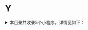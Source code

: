 # Y
<details>
<summary>
本目录共收录5个小程序，详情见如下：
</summary>

- [一点点](https://github.com/zirawell/R-Store/tree/main/Rule/QuanX/Adblock/Applet/Wechat/Y/%E4%B8%80%E7%82%B9%E7%82%B9)
- [印享星](https://github.com/zirawell/R-Store/tree/main/Rule/QuanX/Adblock/Applet/Wechat/Y/%E5%8D%B0%E4%BA%AB%E6%98%9F)
- [易捷加油](https://github.com/zirawell/R-Store/tree/main/Rule/QuanX/Adblock/Applet/Wechat/Y/%E6%98%93%E6%8D%B7%E5%8A%A0%E6%B2%B9)
- [永辉生活](https://github.com/zirawell/R-Store/tree/main/Rule/QuanX/Adblock/Applet/Wechat/Y/%E6%B0%B8%E8%BE%89%E7%94%9F%E6%B4%BB)
- [羊城通](https://github.com/zirawell/R-Store/tree/main/Rule/QuanX/Adblock/Applet/Wechat/Y/%E7%BE%8A%E5%9F%8E%E9%80%9A)

</details>